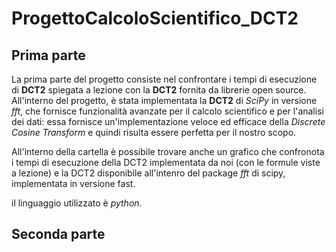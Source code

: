 ﻿# ProgettoCalcoloScientifico_DCT2

 ## Prima parte
La prima parte del progetto consiste nel confrontare i tempi di esecuzione di **DCT2** spiegata a lezione con la **DCT2** fornita da librerie open source.  
All'interno del progetto, è stata implementata la **DCT2** di _SciPy_ in versione _fft_, che fornisce funzionalità avanzate per il calcolo scientifico e per l'analisi dei dati: essa fornisce un'implementazione veloce ed efficace della _Discrete Cosine Transform_ e quindi risulta essere perfetta per il nostro scopo. 

All'interno della cartella è possibile trovare anche un grafico che confronota i tempi di esecuzione della DCT2 implementata da noi (con le formule viste a lezione) e la DCT2 disponibile all'intenro del package _fft_ di scipy, implementata in versione fast.

il linguaggio utilizzato è _python_. 
 ## Seconda parte
